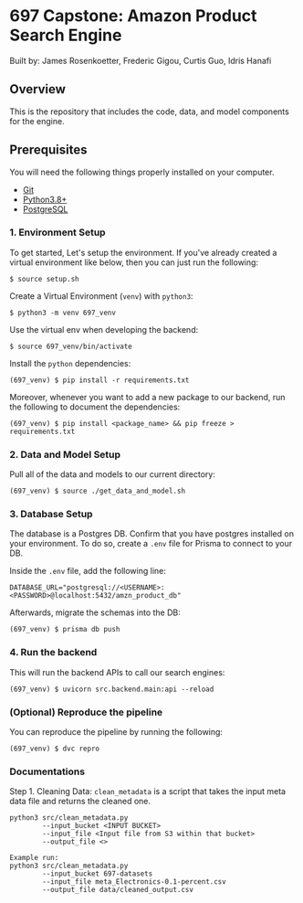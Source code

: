 # 697 Capstone: Amazon Product Search Engine 

Built by: James Rosenkoetter, Frederic Gigou, Curtis Guo, Idris Hanafi

## Overview

This is the repository that includes the code, data, and model components for the engine.

## Prerequisites

You will need the following things properly installed on your computer.

* [Git](https://git-scm.com/downloads)
* [Python3.8+](https://www.python.org/downloads/)
* [PostgreSQL](https://www.postgresql.org/download/)

### 1. Environment Setup

To get started, Let's setup the environment.
If you've already created a virtual environment like below, then you can just run the following:
```
$ source setup.sh
```

Create a Virtual Environment (`venv`) with `python3`:
```
$ python3 -m venv 697_venv
```

Use the virtual env when developing the backend: 
```
$ source 697_venv/bin/activate
```

Install the `python` dependencies:
```
(697_venv) $ pip install -r requirements.txt
```

Moreover, whenever you want to add a new package to our backend, run the following to document the dependencies:
```
(697_venv) $ pip install <package_name> && pip freeze > requirements.txt
```

### 2. Data and Model Setup

Pull all of the data and models to our current directory:

```
(697_venv) $ source ./get_data_and_model.sh
```

### 3. Database Setup

The database is a Postgres DB. Confirm that you have postgres installed on your
environment. To do so, create a `.env` file for Prisma to connect to your DB.

Inside the `.env` file, add the following line:
```
DATABASE_URL="postgresql://<USERNAME>:<PASSWORD>@localhost:5432/amzn_product_db"
```

Afterwards, migrate the schemas into the DB:
```
(697_venv) $ prisma db push
```

### 4. Run the backend

This will run the backend APIs to call our search engines:

```
(697_venv) $ uvicorn src.backend.main:api --reload
```

### (Optional) Reproduce the pipeline

You can reproduce the pipeline by running the following:

```
(697_venv) $ dvc repro
```

### Documentations

Step 1. Cleaning Data:
`clean_metadata` is a script that takes the input meta data file and returns the cleaned one.

```
python3 src/clean_metadata.py
        --input_bucket <INPUT BUCKET>
        --input_file <Input file from S3 within that bucket>
        --output_file <>
        
Example run:
python3 src/clean_metadata.py
        --input_bucket 697-datasets
        --input_file meta_Electronics-0.1-percent.csv
        --output_file data/cleaned_output.csv
```


